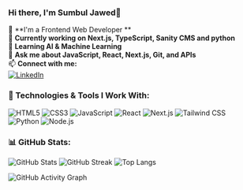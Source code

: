 ### Hi there, I'm Sumbul Jawed👋

🚀 **I'm a Frontend Web Developer **  
🔭 **Currently working on Next.js, TypeScript, Sanity CMS and python**  
🌱 **Learning AI & Machine Learning**  
💬 **Ask me about JavaScript, React, Next.js, Git, and APIs**  
📫 **Connect with me:**  
[![LinkedIn](https://img.shields.io/badge/-LinkedIn-blue?style=flat&logo=linkedin)](https://www.linkedin.com/in/sumbul-jawed-b9a5231b5/)


### 🚀 Technologies & Tools I Work With:
![HTML5](https://img.shields.io/badge/-HTML5-red?style=flat&logo=html5)
![CSS3](https://img.shields.io/badge/-CSS3-blue?style=flat&logo=css3)
![JavaScript](https://img.shields.io/badge/-JavaScript-yellow?style=flat&logo=javascript)
![React](https://img.shields.io/badge/-React-white?style=flat&logo=react)
![Next.js](https://img.shields.io/badge/-Next.js-black?style=flat&logo=next.js)
![Tailwind CSS](https://img.shields.io/badge/-Tailwind%20CSS-darkblue?style=flat&logo=tailwind-css)
![Python](https://img.shields.io/badge/-Python-darkorange?style=flat&logo=python)
![Node.js](https://img.shields.io/badge/-Node.js-darkgreen?style=flat&logo=node.js)


### 📊 GitHub Stats:
![GitHub Stats](https://github-readme-stats.vercel.app/api?username=sumbul-jawed&show_icons=true&theme=radical)
![GitHub Streak](https://github-readme-streak-stats.herokuapp.com/?user=YourGitHubUsername&theme=dark)
![Top Langs](https://github-readme-stats.vercel.app/api/top-langs/?username=sumbul-jawed&layout=compact&theme=radical)

![GitHub Activity Graph](https://github-readme-activity-graph.vercel.app/graph?username=sumbul-jawed&theme=react-dark)











